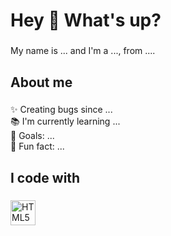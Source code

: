 <h1 align="left">Hey 👋 What's up?</h1>

###

<p align="left">My name is ... and I'm a ..., from ....</p>

###

<h2 align="left">About me</h2>

###

<p align="left">✨ Creating bugs since ...<br>📚 I'm currently learning ...<br>🎯 Goals: ...<br>🎲 Fun fact: ...</p>

###

<h2 align="left">I code with</h2>

###

<div align="left">
 <img
   src="https://img.icons8.com/?size=100&id=owWiEaAJmGKK&format=png&color=000000" height="40" alt="HTML5 logo">
  <img width="12">
</div>

###

